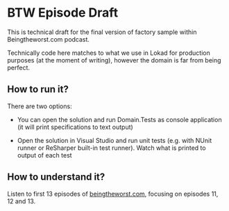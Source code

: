 BTW Episode Draft
=================

This is technical draft for the final version of factory sample within Beingtheworst.com podcast.

Technically code here matches to what we use in Lokad for production purposes (at the moment of writing), however the domain is far from being perfect.

How to run it?
--------------

There are two options:

* You can open the solution and run Domain.Tests as console application (it will print specifications to text output)


* Open the solution in Visual Studio and run unit tests (e.g. with NUnit runner or ReSharper built-in test runner). Watch what is printed to output of each test

How to understand it?
---------------------

Listen to first 13 episodes of [beingtheworst.com](beingtheworst.com), focusing on episodes 11, 12 and 13.